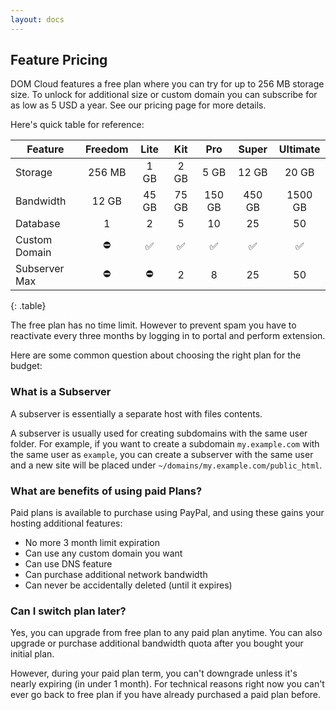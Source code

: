 ```yaml
---
layout: docs
---
```


## Feature Pricing

DOM Cloud features a free plan where you can try for up to 256 MB storage size. To unlock for additional size or custom domain you can subscribe for as low as 5 USD a year. See our pricing page for more details.

Here's quick table for reference:

| Feature | Freedom | Lite  | Kit | Pro | Super | Ultimate |
|---|:-:|:-:|:-:|:-:|:-:|:-:|
| Storage | 256 MB | 1 GB | 2 GB | 5 GB | 12 GB | 20 GB |
| Bandwidth | 12 GB | 45 GB | 75 GB | 150 GB | 450 GB | 1500 GB |
| Database | 1 | 2 | 5 | 10 | 25 | 50 |
| Custom Domain | ⛔ | ✅ | ✅ | ✅ | ✅ | ✅ |
| Subserver Max | ⛔ | ⛔ | 2 | 8 | 25 | 50 |
{: .table}

The free plan has no time limit. However to prevent spam you have to reactivate every three months by logging in to portal and perform extension.

Here are some common question about choosing the right plan for the budget:

### What is a Subserver

A subserver is essentially a separate host with files contents.

A subserver is usually used for creating subdomains with the same user folder. For example, if you want to create a subdomain `my.example.com` with the same user as `example`, you can create a subserver with the same user and a new site will be placed under `~/domains/my.example.com/public_html`.

### What are benefits of using paid Plans?

Paid plans is available to purchase using PayPal, and using these gains your hosting additional features:

+ No more 3 month limit expiration
+ Can use any custom domain you want
+ Can use DNS feature
+ Can purchase additional network bandwidth
+ Can never be accidentally deleted (until it expires)


### Can I switch plan later?

Yes, you can upgrade from free plan to any paid plan anytime. You can also upgrade or purchase additional bandwidth quota after you bought your initial plan.

However, during your paid plan term, you can't downgrade unless it's nearly expiring (in under 1 month). For technical reasons right now you can't ever go back to free plan if you have already purchased a paid plan before.


